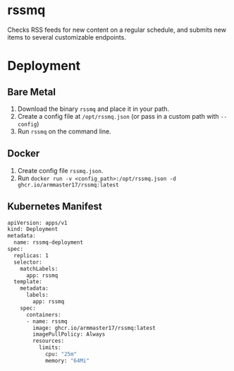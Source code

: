 # rssmq
Checks RSS feeds for new content on a regular schedule, and submits new items to several customizable endpoints.

# Deployment
## Bare Metal
1. Download the binary `rssmq` and place it in your path.
2. Create a config file at `/opt/rssmq.json` (or pass in a custom path with `--config`)
3. Run `rssmq` on the command line.
## Docker
1. Create config file `rssmq.json`.
2. Run `docker run -v <config_path>:/opt/rssmq.json -d ghcr.io/armmaster17/rssmq:latest`
## Kubernetes Manifest
```bash
apiVersion: apps/v1
kind: Deployment
metadata:
  name: rssmq-deployment
spec:
  replicas: 1
  selector:
    matchLabels:
      app: rssmq
  template:
    metadata:
      labels:
        app: rssmq
    spec:
      containers:
      - name: rssmq
        image: ghcr.io/armmaster17/rssmq:latest
        imagePullPolicy: Always
        resources:
          limits:
            cpu: "25m"
            memory: "64Mi"
```
